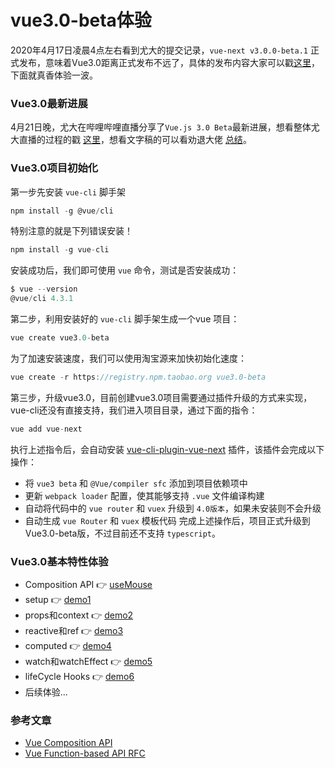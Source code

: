 # vue3.0-beta体验
2020年4月17日凌晨4点左右看到尤大的提交记录，`vue-next v3.0.0-beta.1` 正式发布，意味着Vue3.0距离正式发布不远了，具体的发布内容大家可以戳[这里](https://github.com/vuejs/vue-next)，下面就真香体验一波。

### Vue3.0最新进展

4月21日晚，尤大在哔哩哔哩直播分享了`Vue.js 3.0 Beta`最新进展，想看整体尤大直播的过程的戳 [这里](https://www.bilibili.com/video/BV1eK4y1k7BP?t=16)，想看文字稿的可以看劝退大佬 [总结](https://juejin.im/post/5e9f6b3251882573a855cd52?utm_source=gold_browser_extension)。

### Vue3.0项目初始化
第一步先安装 `vue-cli` 脚手架
```javascript
npm install -g @vue/cli
```
特别注意的就是下列错误安装！
```javascript
npm install -g vue-cli
```
安装成功后，我们即可使用 `vue` 命令，测试是否安装成功：
```javascript
$ vue --version  
@vue/cli 4.3.1 
```
第二步，利用安装好的 `vue-cli` 脚手架生成一个vue 项目：
```javascript
vue create vue3.0-beta
```
为了加速安装速度，我们可以使用淘宝源来加快初始化速度：
```javascript
vue create -r https://registry.npm.taobao.org vue3.0-beta
```
第三步，升级vue3.0，目前创建vue3.0项目需要通过插件升级的方式来实现，vue-cli还没有直接支持，我们进入项目目录，通过下面的指令：
```javascript
vue add vue-next
```
执行上述指令后，会自动安装 [vue-cli-plugin-vue-next](https://github.com/vuejs/vue-cli-plugin-vue-next) 插件，该插件会完成以下操作：
- 将 `vue3 beta` 和 `@Vue/compiler sfc` 添加到项目依赖项中
- 更新 `webpack loader` 配置，使其能够支持 `.vue` 文件编译构建
- 自动将代码中的 `vue router` 和 `vuex` 升级到 `4.0版本`，如果未安装则不会升级
- 自动生成 `vue Router` 和 `vuex` 模板代码
完成上述操作后，项目正式升级到 Vue3.0-beta版，不过目前还不支持 `typescript`。

### Vue3.0基本特性体验

- Composition API  👉  [useMouse](./src/components/useMouse.js)
- setup 👉  [demo1](./src/components/demo1.vue)
- props和context 👉   [demo2](./src/components/demo2.vue)
- reactive和ref  👉  [demo3](./src/components/demo3.vue)
- computed 👉   [demo4](./src/components/demo4.vue)
- watch和watchEffect  👉  [demo5](./src/components/demo5.vue)
- lifeCycle Hooks  👉  [demo6](./src/components/demo6.vue)
- 后续体验...

### 参考文章

- [Vue Composition API](https://vue-composition-api-rfc.netlify.app/#summary)
- [Vue Function-based API RFC](https://zhuanlan.zhihu.com/p/68477600)